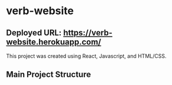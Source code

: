 # verb-website
## Deployed URL: https://verb-website.herokuapp.com/
This project was created using React, Javascript, and HTML/CSS.

## Main Project Structure

